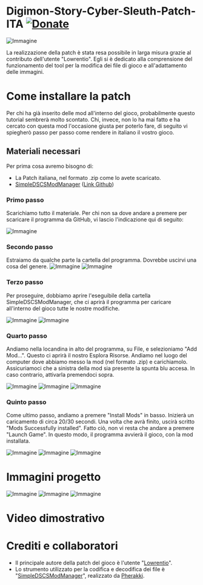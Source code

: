 # Digimon-Story-Cyber-Sleuth-Patch-ITA [![Donate](https://img.shields.io/badge/Donate-PayPal-blue.svg)](https://www.paypal.com/paypalme/verio12)

![Immagine](./img/LogoDigimon.png)

La realizzazione della patch è stata resa possibile in larga misura grazie al contributo dell'utente "Lowrentio". Egli si è dedicato alla comprensione del funzionamento del tool per la modifica dei file di gioco e all'adattamento delle immagini.

# Come installare la patch

Per chi ha già inserito delle mod all'interno del gioco, probabilmente questo tutorial sembrerà molto scontato. Chi, invece, non lo ha mai fatto e ha cercato con questa mod l'occasione giusta per poterlo fare, di seguito vi spiegherò passo per passo come rendere in italiano il vostro gioco.

## Materiali necessari

Per prima cosa avremo bisogno di:
- La Patch italiana, nel formato .zip come lo avete scaricato.
- [SimpleDSCSModManager](https://gamebanana.com/tools/8918) ([Link Github](https://github.com/Pherakki/SimpleDSCSModManager))

### Primo passo

Scarichiamo tutto il materiale.
Per chi non sa dove andare a premere per scaricare il programma da GitHub, vi lascio l'indicazione qui di seguito:

![Immagine](./img/t1.png)

###  Secondo passo

Estraiamo da qualche parte la cartella del programma.
Dovrebbe uscirvi una cosa del genere.
![Immagine](./img/t2.png)
![Immagine](./img/t3.png)

###  Terzo passo

Per proseguire, dobbiamo aprire l'eseguibile della cartella SimpleDSCSModManager, che ci aprirà il programma per caricare all'interno del gioco tutte le nostre modifiche.

![Immagine](./img/t4.png)
![Immagine](./img/t5.png)

###  Quarto passo

Andiamo nella locandina in alto del programma, su File, e selezioniamo "Add Mod...". Questo ci aprirà il nostro Esplora Risorse. Andiamo nel luogo del computer dove abbiamo messo la mod (nel formato .zip) e carichiamolo. Assicuriamoci che a sinistra della mod sia presente la spunta blu accesa. In caso contrario, attivarla premendoci sopra.

![Immagine](./img/t6.png)
![Immagine](./img/t7.png)
![Immagine](./img/t8.png)

###  Quinto passo

Come ultimo passo, andiamo a premere "Install Mods" in basso. Inizierà un caricamento di circa 20/30 secondi. Una volta che avrà finito, uscirà scritto "Mods Successfully installed". Fatto ciò, non vi resta che andare a premere "Launch Game". In questo modo, il programma avvierà il gioco, con la mod installata.


![Immagine](./img/t9.png)
![Immagine](./img/t10.png)
![Immagine](./img/t11.png)

# Immagini progetto

![Immagine](./img/1.png)
![Immagine](./img/2.png)
![Immagine](./img/3.png)

# Video dimostrativo

# Crediti e collaboratori

- Il principale autore della patch del gioco è l'utente "[Lowrentio](https://steamcommunity.com/id/Lowrentio/)".
- Lo strumento utilizzato per la codifica e decodifica dei file è "[SimpleDSCSModManager](https://gamebanana.com/tools/8918)", realizzato da [Pherakki](https://gamebanana.com/members/2101677).
